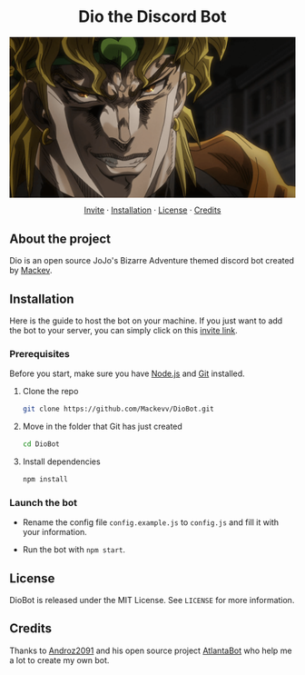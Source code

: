 <h1 align="center">Dio the Discord Bot</h1>

<img style="margin-bottom: 10px" alt="Dio" src="./assets/img/dio.jpg">

<div align="center" style="margin-bottom: 15px">
  <a href="https://discord.com/api/oauth2/authorize?client_id=770575412501282826&permissions=1610083447&scope=bot%20applications.commands">Invite</a>
    ·
  <a href="#installation">Installation</a>
    ·
  <a href="#license">License</a>
    ·
  <a href="#credits">Credits</a>
</div>

## About the project

Dio is an open source JoJo's Bizarre Adventure themed discord bot created by [Mackev](https://github.com/Mackevv).

## Installation

Here is the guide to host the bot on your machine. If you just want to add the bot to your server, you can simply click on this [invite link](https://discord.com/api/oauth2/authorize?client_id=770575412501282826&permissions=1610083447&scope=bot%20applications.commands).

### Prerequisites

Before you start, make sure you have [Node.js](https://nodejs.org/en/) and [Git](https://git-scm.com) installed.

1. Clone the repo
   ```sh
   git clone https://github.com/Mackevv/DioBot.git
   ```
2. Move in the folder that Git has just created
   ```sh
   cd DioBot
   ```
3. Install dependencies
   ```sh
   npm install
   ```

### Launch the bot

- Rename the config file `config.example.js` to `config.js` and fill it with your information. 

- Run the bot with `npm start`.

## License

DioBot is released under the MIT License. See `LICENSE` for more information.

## Credits
Thanks to [Androz2091](https://github.com/Androz2091) and his open source project [AtlantaBot](https://github.com/Androz2091/AtlantaBot) who help me a lot to create my own bot.